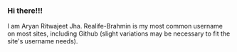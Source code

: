 ### Hi there!!!

I am Aryan Ritwajeet Jha. Realife-Brahmin is my most common username on most sites, including Github (slight variations may be necessary to fit the site's username needs).
